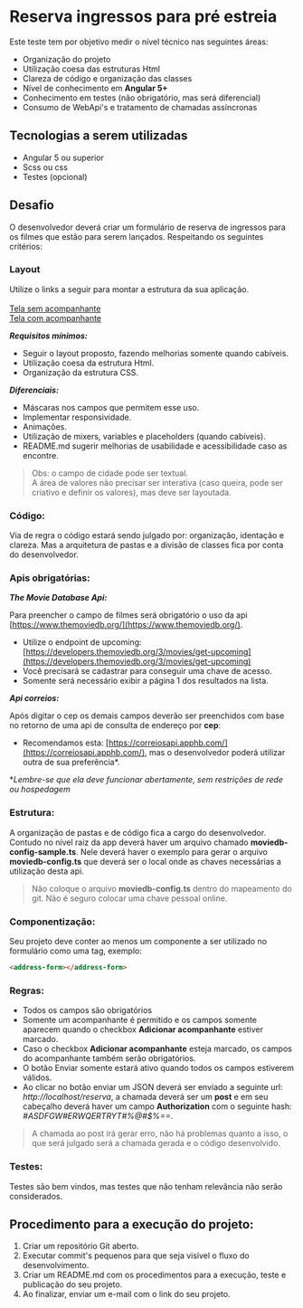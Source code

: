 # Reserva ingressos para pré estreia

Este teste tem por objetivo medir o nível técnico nas seguintes áreas:

+ Organização do projeto
+ Utilização coesa das estruturas Html
+ Clareza de código e organização das classes
+ Nível de conhecimento em **Angular 5+**
+ Conhecimento em testes (não obrigatório, mas será diferencial)
+ Consumo de WebApi's e tratamento de chamadas assíncronas

## Tecnologias a serem utilizadas

+ Angular 5 ou superior
+ Scss ou css
+ Testes (opcional)

## Desafio

O desenvolvedor deverá criar um formulário de reserva de ingressos para os filmes que estão para serem lançados. Respeitando os seguintes critérios:

### Layout

Utilize o links a seguir para montar a estrutura da sua aplicação.
<br><br>
[Tela sem acompanhante](https://app.avocode.com/view/1a45b72eba2a46a28cf9c20a13a35d7a) 
<br>
[Tela com acompanhante](https://app.avocode.com/view/86dd682733d041afbc696cbb9bb0ec62) 

***Requisitos mínimos:***

+ Seguir o layout proposto, fazendo melhorias somente quando cabíveis.
+ Utilização coesa da estrutura Html.
+ Organização da estrutura CSS.

***Diferenciais:***

+ Máscaras nos campos que permitem esse uso.
+ Implementar responsividade.
+ Animações.
+ Utilização de mixers, variables e placeholders (quando cabíveis).
+ README.md sugerir melhorias de usabilidade e acessibilidade caso as encontre.

> Obs: o campo de cidade pode ser textual.<br>
> A área de valores não precisar ser interativa (caso queira, pode ser criativo e definir os valores), mas deve ser layoutada.

### Código:

Via de regra o código estará sendo julgado por: organização, identação e clareza. Mas a arquitetura de pastas e a divisão de classes fica por conta do desenvolvedor.

### Apis obrigatórias:


***The Movie Database Api:***

Para preencher o campo de filmes será obrigatório o uso da api [https://www.themoviedb.org/](https://www.themoviedb.org/).

+ Utilize o endpoint de upcoming: [https://developers.themoviedb.org/3/movies/get-upcoming](https://developers.themoviedb.org/3/movies/get-upcoming)
+ Você precisará se cadastrar para conseguir uma chave de acesso.
+ Somente será necessário exibir a página 1 dos resultados na lista.

***Api correios:***

Após digitar o cep os demais campos deverão ser preenchidos com base no retorno de uma api de consulta de endereço por **cep**:

+ Recomendamos esta: [https://correiosapi.apphb.com/](https://correiosapi.apphb.com/), mas o desenvolvedor poderá utilizar outra de sua preferência*.

**Lembre-se que ela deve funcionar abertamente, sem restrições de rede ou hospedagem*

### Estrutura:

A organização de pastas e de código fica a cargo do desenvolvedor. Contudo no nível raiz da app deverá haver um arquivo chamado **moviedb-config-sample.ts**. Nele deverá haver o exemplo para gerar o arquivo **moviedb-config.ts** que deverá ser o local onde as chaves necessárias a utilização desta api.

> Não coloque o arquivo **moviedb-config.ts** dentro do mapeamento do git. Não é seguro colocar uma chave pessoal online.

### Componentização:

Seu projeto deve conter ao menos um componente a ser utilizado no formulário como uma tag, exemplo: 
```html
<address-form></address-form>
```

### Regras:

+ Todos os campos são obrigatórios
+ Somente um acompanhante é permitido e os campos somente aparecem quando o checkbox **Adicionar acompanhante** estiver marcado.
+ Caso o checkbox **Adicionar acompanhante** esteja marcado, os campos do acompanhante também serão obrigatórios.
+ O botão Enviar somente estará ativo quando todos os campos estiverem válidos.
+ Ao clicar no botão enviar um JSON deverá ser enviado a seguinte url: *http://localhost/reserva*, a chamada deverá ser um **post** e em seu cabeçalho deverá haver um campo **Authorization** com o seguinte hash: *#ASDFGW#ERWQERTRYT#%$%$@#$%==*.

> A chamada ao post irá gerar erro, não há problemas quanto a isso, o que será julgado será a chamada gerada e o código desenvolvido.

### Testes:

Testes são bem vindos, mas testes que não tenham relevância não serão considerados.

## Procedimento para a execução do projeto:

1. Criar um repositório Git aberto.
2. Executar commit's pequenos para que seja visível o fluxo do desenvolvimento.
3. Criar um README.md com os procedimentos para a execução, teste e publicação do seu projeto.
4. Ao finalizar, enviar um e-mail com o link do seu projeto.
